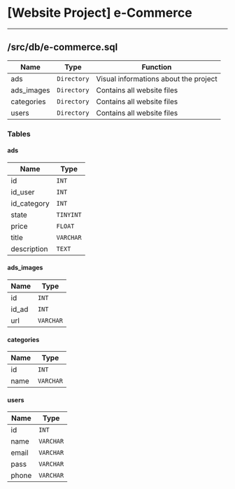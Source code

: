 # [Website Project] e-Commerce

<hr />

## /src/db/e-commerce.sql
|Name| Type| Function
|------- | --- | ----
| ads | `Directory`| Visual informations about the project
| ads_images | `Directory`| Contains all website files
| categories | `Directory`| Contains all website files
| users | `Directory`| Contains all website files

### Tables
#### ads
|Name| Type
|------- | --- 
| id | `INT`
| id_user | `INT`
| id_category | `INT`
| state | `TINYINT`
| price | `FLOAT`
| title | `VARCHAR`
| description | `TEXT`

#### ads_images
|Name| Type
|------- | --- 
| id | `INT`
| id_ad | `INT`
| url | `VARCHAR`

#### categories
|Name| Type
|------- | --- 
| id | `INT`
| name | `VARCHAR`

#### users
|Name| Type
|------- | --- 
| id | `INT`
| name | `VARCHAR`
| email | `VARCHAR`
| pass | `VARCHAR`
| phone | `VARCHAR`